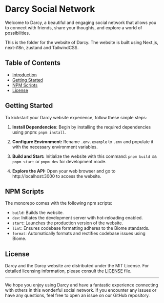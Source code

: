 # Darcy Social Network

Welcome to Darcy, a beautiful and engaging social network that allows you to connect with friends, share your thoughts, and explore a world of possibilities.

This is the folder for the website of Darcy. The website is built using Next.js, next-i18n, zustand and TailwindCSS.

## Table of Contents

- [Introduction](#darcy-social-network)
- [Getting Started](#getting-started)
- [NPM Scripts](#npm-scripts)
- [License](#license)

## Getting Started

To kickstart your Darcy website experience, follow these simple steps:

1. **Install Dependencies:** Begin by installing the required dependencies using pnpm: `pnpm install`.

2. **Configure Environment:** Rename `.env.example` to `.env` and populate it with the necessary environment variables.

3. **Build and Start:** Initialize the website with this command: `pnpm build && pnpm start` or `pnpm dev` for development mode.

4. **Explore the API:** Open your web browser and go to http://localhost:3000 to access the website.

## NPM Scripts

The monorepo comes with the following npm scripts:

- `build`: Builds the website.
- `dev`: Initiates the development server with hot-reloading enabled.
- `start`: Launches the production version of the website.
- `lint`: Ensures codebase formatting adheres to the Biome standards.
- `format`: Automatically formats and rectifies codebase issues using Biome.

## License

Darcy and the Darcy website are distributed under the MIT License. For detailed licensing information, please consult the [LICENSE](LICENSE) file.

---

We hope you enjoy using Darcy and have a fantastic experience connecting with others in this wonderful social network. If you encounter any issues or have any questions, feel free to open an issue on our GitHub repository.
